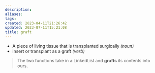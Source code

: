 ```yaml
---
description:
aliases: 
tags: 
created: 2023-04-11T21:26:42
updated: 2023-07-11T15:21:08
title: graft
---
```

- A piece of living tissue that is transplanted surgically *(noun)*
- insert or transplant as a graft *(verb)*
> The two functions take in a LinkedList and **grafts** its contents into ours.